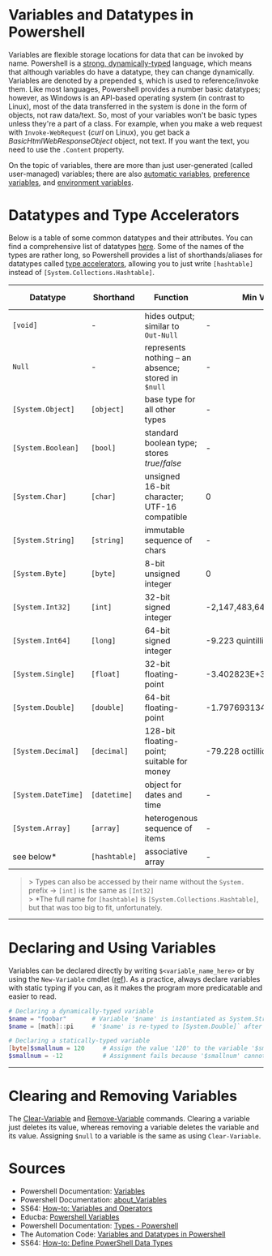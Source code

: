 # Variables and Datatypes in Powershell
Variables are flexible storage locations for data that can be invoked by name. Powershell is a [strong, dynamically-typed](https://www.smashingmagazine.com/2013/04/introduction-to-programming-type-systems/) language, which means that although variables do have a datatype, they can change dynamically. Variables are denoted by a prepended `$`, which
is used to reference/invoke them. Like most languages, Powershell provides a number basic datatypes; however, as Windows is an API-based operating system (in contrast to Linux),
most of the data transferred in the system is done in the form of objects, not raw data/text. So, most of your variables won't be basic types unless they're a part of a class.
For example, when you make a web request with `Invoke-WebRequest` (_curl_ on Linux), you get back a _BasicHtmlWebResponseObject_ object, not text. If you want the text, you 
need to use the `.Content` property.

On the topic of variables, there are more than just user-generated (called user-managed) variables; there are also [automatic variables](https://docs.microsoft.com/en-us/powershell/module/microsoft.powershell.core/about/about_automatic_variables?view=powershell-7.2), [preference variables](https://docs.microsoft.com/en-us/powershell/module/microsoft.powershell.core/about/about_preference_variables?view=powershell-7.2), and [environment variables](https://docs.microsoft.com/en-us/powershell/module/microsoft.powershell.core/about/about_environment_variables?view=powershell-7.2).

# Datatypes and Type Accelerators
Below is a table of some common datatypes and their attributes. You can find a comprehensive list of datatypes [here](https://docs.microsoft.com/en-us/powershell/scripting/lang-spec/chapter-04?view=powershell-7.2). Some of the names of the types are rather long, so Powershell provides a list of shorthands/aliases for datatypes called 
[type accelerators](https://docs.microsoft.com/en-us/powershell/module/microsoft.powershell.core/about/about_type_accelerators?view=powershell-7.2), allowing 
you to just write `[hashtable]` instead of `[System.Collections.Hashtable]`.

| Datatype | Shorthand | Function | Min Value | Max Value | Default Value | 
| -------- | --------- | -------- | --------- | --------- | ------------- |
| `[void]` | - | hides output; similar to `Out-Null` | - | - | - |
| `Null` | - | represents nothing – an absence; stored in `$null` | - | - | - |
| `[System.Object]` | `[object]` | base type for all other types | - | - | - |
| `[System.Boolean]` | `[bool]` | standard boolean type; stores _true_/_false_ | - | - | false |
| `[System.Char]` | `[char]` | unsigned 16-bit character; UTF-16 compatible | 0 | 65,535 | null |
| `[System.String]`| `[string]` | immutable sequence of chars | - | - | null |
| `[System.Byte]`| `[byte]` | 8-bit unsigned integer | 0 | 255 | 0 |
| `[System.Int32]` | `[int]` | 32-bit signed integer | -2,147,483,648 | 2,147,483,647 | 0 |
| `[System.Int64]` | `[long]` | 64-bit signed integer | -9.223 quintillion | 9.223 quintillion | 0 |
| `[System.Single]`| `[float]` | 32-bit floating-point | -3.402823E+38 | 3.402823E+38 | 0 |
| `[System.Double]`| `[double]` | 64-bit floating-point | -1.79769313486232E+308 | 1.79769313486232E+308 | 0 |
| `[System.Decimal]`| `[decimal]` | 128-bit floating-point; suitable for money | -79.228 octillion | 79.228 octillion | 0 |
| `[System.DateTime]`| `[datetime]` | object for dates and time | - | - | - |
| `[System.Array]`| `[array]` | heterogenous sequence of items | - | - | - |
| see below\* | `[hashtable]` | associative array | - | - | - |
> \> Types can also be accessed by their name without the `System.` prefix -> `[int]` is the same as `[Int32]` <br />
> \> \*The full name for `[hashtable]` is `[System.Collections.Hashtable]`, but that was too big to fit, unfortunately.

---

# Declaring and Using Variables
Variables can be declared directly by writing `$<variable_name_here>` or by using the `New-Variable` cmdlet ([ref](https://docs.microsoft.com/en-us/powershell/module/microsoft.powershell.utility/new-variable?view=powershell-7.2)). As a practice, always declare variables with static typing
if you can, as it makes the program more predicatable and easier to read.

```Powershell
# Declaring a dynamically-typed variable
$name = "foobar"       # Variable '$name' is instantiated as System.String
$name = [math]::pi     # '$name' is re-typed to [System.Double]` after being assigned '[math]::pi'

# Declaring a statically-typed variable
[byte]$smallnum = 120     # Assign the value '120' to the variable '$smallnum'
$smallnum = -12           # Assignment fails because '$smallnum' cannot be re-typed to [Int32]
```

---

# Clearing and Removing Variables
The [Clear-Variable](https://docs.microsoft.com/en-us/powershell/module/microsoft.powershell.utility/clear-variable?view=powershell-7.2) and [Remove-Variable](https://docs.microsoft.com/en-us/powershell/module/microsoft.powershell.utility/remove-variable?view=powershell-7.2) commands. Clearing a variable just deletes its
value, whereas removing a variable deletes the variable and its value. Assigning `$null` to a variable is the same as using `Clear-Variable`.

# Sources
- Powershell Documentation: [Variables](https://docs.microsoft.com/en-us/powershell/scripting/lang-spec/chapter-05?view=powershell-7.2)
- Powershell Documentation: [about\_Variables](https://docs.microsoft.com/en-us/powershell/module/microsoft.powershell.core/about/about_variables?view=powershell-7.2)
- SS64: [How-to: Variables and Operators](https://ss64.com/ps/syntax-variables.html)
- Educba: [Powershell Variables](https://www.educba.com/powershell-variables/)
- Powershell Documentation: [Types - Powershell](https://docs.microsoft.com/en-us/powershell/scripting/lang-spec/chapter-04?view=powershell-7.2#41-special-types)
- The Automation Code: [Variables and Datatypes in Powershell](https://theautomationcode.com/variables-and-datatypes-in-powershell/)
- SS64: [How-to: Define PowerShell Data Types](https://ss64.com/ps/syntax-datatypes.html)
